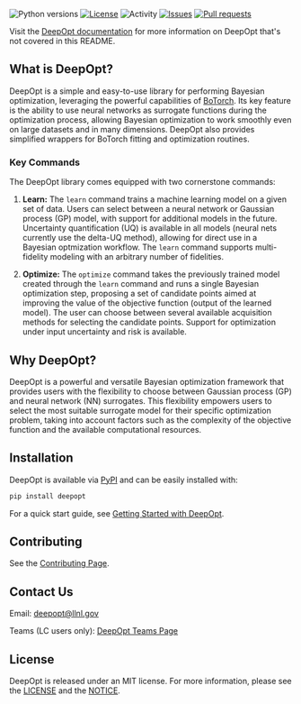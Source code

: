 ![Python versions](https://img.shields.io/pypi/pyversions/deepopt)
[![License](https://img.shields.io/pypi/l/deepopt)](https://pypi.org/project/deepopt/)
![Activity](https://img.shields.io/github/commit-activity/m/LLNL/deepopt)
[![Issues](https://img.shields.io/github/issues/LLNL/deepopt)](https://github.com/LLNL/deepopt/issues)
[![Pull requests](https://img.shields.io/github/issues-pr/LLNL/deepopt)](https://github.com/LLNL/deepopt/pulls)

<!-- This page needs links once the repo is released and docs are published -->

Visit the [DeepOpt documentation]() for more information on DeepOpt that's not covered in this README.

## What is DeepOpt?

DeepOpt is a simple and easy-to-use library for performing Bayesian optimization, leveraging the powerful capabilities of [BoTorch](https://botorch.org/). Its key feature is the ability to use neural networks as surrogate functions during the optimization process, allowing Bayesian optimization to work smoothly even on large datasets and in many dimensions. DeepOpt also provides simplified wrappers for BoTorch fitting and optimization routines.

### Key Commands

The DeepOpt library comes equipped with two cornerstone commands:

1. **Learn:** The `learn` command trains a machine learning model on a given set of data. Users can select between a neural network or Gaussian process (GP) model, with support for additional models in the future. Uncertainty quantification (UQ) is available in all models (neural nets currently use the delta-UQ method), allowing for direct use in a Bayesian optmization workflow. The `learn` command supports multi-fidelity modeling with an arbitrary number of fidelities.

2. **Optimize:**  The `optimize` command takes the previously trained model created through the `learn` command and runs a single Bayesian optimization step, proposing a set of candidate points aimed at improving the value of the objective function (output of the learned model). The user can choose between several available acquisition methods for selecting the candidate points. Support for optimization under input uncertainty and risk is available.

## Why DeepOpt?

DeepOpt is a powerful and versatile Bayesian optimization framework that provides users with the flexibility to choose between Gaussian process (GP) and neural network (NN) surrogates. This flexibility empowers users to select the most suitable surrogate model for their specific optimization problem, taking into account factors such as the complexity of the objective function and the available computational resources.

## Installation

DeepOpt is available via [PyPI](https://pypi.org/) and can be easily installed with:

```bash
pip install deepopt
```

For a quick start guide, see [Getting Started with DeepOpt]().

## Contributing

See the [Contributing Page]().

## Contact Us

Email: [deepopt@llnl.gov](mailto:deepopt@llnl.gov)

Teams (LC users only): [DeepOpt Teams Page](https://teams.microsoft.com/l/team/19%3aZtbEv_dMMAmf5ObemhhCg1rwtlONspUfpOqSHyNYTQg1%40thread.tacv2/conversations?groupId=30e71349-7146-441a-befd-b938f465499a&tenantId=a722dec9-ae4e-4ae3-9d75-fd66e2680a63)

## License

DeepOpt is released under an MIT license. For more information, please see the [LICENSE](https://lc.llnl.gov/gitlab/deepopt-devs/deepopt/-/blob/develop/LICENSE.md?ref_type=heads)
and the [NOTICE](https://lc.llnl.gov/gitlab/deepopt-devs/deepopt/-/blob/develop/NOTICE.md?ref_type=heads).
